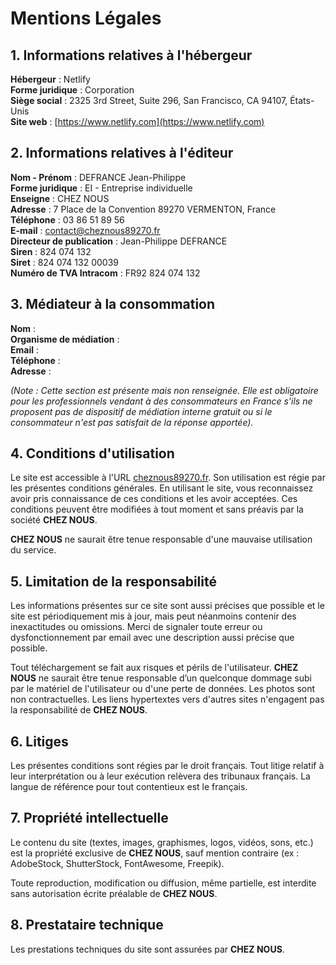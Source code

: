 ---
---
# Mentions Légales

## 1. Informations relatives à l'hébergeur

**Hébergeur** : Netlify  
**Forme juridique** : Corporation  
**Siège social** : 2325 3rd Street, Suite 296, San Francisco, CA 94107, États-Unis  
**Site web** : [https://www.netlify.com](https://www.netlify.com)  

## 2. Informations relatives à l'éditeur

**Nom - Prénom** : DEFRANCE Jean-Philippe  
**Forme juridique** : EI - Entreprise individuelle  
**Enseigne** : CHEZ NOUS  
**Adresse** : 7 Place de la Convention 89270 VERMENTON, France  
**Téléphone** : 03 86 51 89 56  
**E-mail** : contact@cheznous89270.fr  
**Directeur de publication** : Jean-Philippe DEFRANCE  
**Siren** : 824 074 132  
**Siret** : 824 074 132 00039  
**Numéro de TVA Intracom** : FR92 824 074 132  

## 3. Médiateur à la consommation

**Nom** :  
**Organisme de médiation** :  
**Email** :  
**Téléphone** :  
**Adresse** :  

*(Note : Cette section est présente mais non renseignée. Elle est obligatoire pour les professionnels vendant à des consommateurs en France s'ils ne proposent pas de dispositif de médiation interne gratuit ou si le consommateur n'est pas satisfait de la réponse apportée).*

## 4. Conditions d'utilisation

Le site est accessible à l'URL [cheznous89270.fr](https://cheznous89270.fr).
Son utilisation est régie par les présentes conditions générales. En utilisant le site, vous reconnaissez avoir pris connaissance de ces conditions et les avoir acceptées. Ces conditions peuvent être modifiées à tout moment et sans préavis par la société **CHEZ NOUS**.

**CHEZ NOUS** ne saurait être tenue responsable d'une mauvaise utilisation du service.

## 5. Limitation de la responsabilité

Les informations présentes sur ce site sont aussi précises que possible et le site est périodiquement mis à jour, mais peut néanmoins contenir des inexactitudes ou omissions.
Merci de signaler toute erreur ou dysfonctionnement par email avec une description aussi précise que possible.

Tout téléchargement se fait aux risques et périls de l'utilisateur. **CHEZ NOUS** ne saurait être tenue responsable d’un quelconque dommage subi par le matériel de l'utilisateur ou d'une perte de données.
Les photos sont non contractuelles.
Les liens hypertextes vers d'autres sites n'engagent pas la responsabilité de **CHEZ NOUS**.

## 6. Litiges

Les présentes conditions sont régies par le droit français. Tout litige relatif à leur interprétation ou à leur exécution relèvera des tribunaux français.
La langue de référence pour tout contentieux est le français.

## 7. Propriété intellectuelle

Le contenu du site (textes, images, graphismes, logos, vidéos, sons, etc.) est la propriété exclusive de **CHEZ NOUS**, sauf mention contraire (ex : AdobeStock, ShutterStock, FontAwesome, Freepik).

Toute reproduction, modification ou diffusion, même partielle, est interdite sans autorisation écrite préalable de **CHEZ NOUS**.

## 8. Prestataire technique

Les prestations techniques du site sont assurées par **CHEZ NOUS**.
